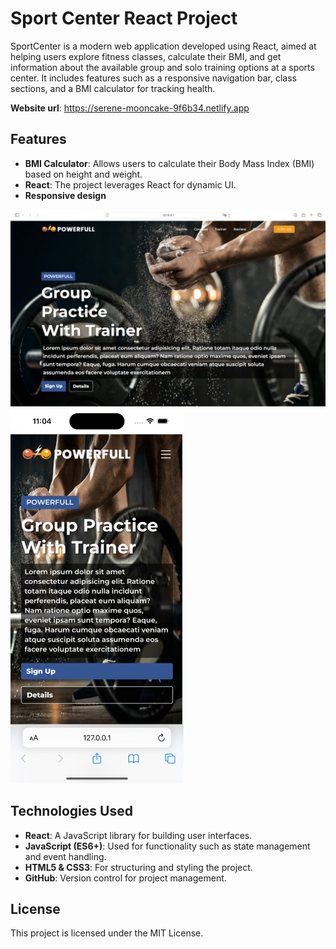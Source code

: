 # Sport Center React Project


SportCenter is a modern web application developed using React, aimed at helping users explore fitness classes, calculate their BMI, and get information about the available group and solo training options at a sports center. It includes features such as a responsive navigation bar, class sections, and a BMI calculator for tracking health.

**Website url**: https://serene-mooncake-9f6b34.netlify.app

## Features
- **BMI Calculator**: Allows users to calculate their Body Mass Index (BMI) based on height and weight.
- **React**: The project leverages React for dynamic UI.
- **Responsive design**

![large-screen](./src/assets/images/screenshots/large-screen.jpeg)
![mobile-screen](./src/assets/images/screenshots/mobile-screen.jpg)

## Technologies Used

- **React**: A JavaScript library for building user interfaces.
- **JavaScript (ES6+)**: Used for functionality such as state management and event handling.
- **HTML5 & CSS3**: For structuring and styling the project.
- **GitHub**: Version control for project management.

## License

This project is licensed under the MIT License.
